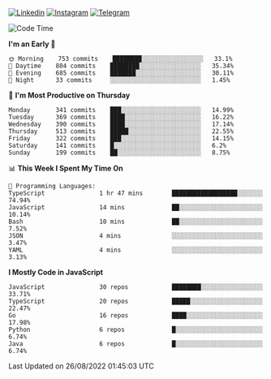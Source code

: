 [![Linkedin](https://img.shields.io/badge/-Archie-blue?style=flat-square&labelColor=gray&logo=Linkedin&logoColor=white&link=https://www.linkedin.com/in/archisdi)](https://www.linkedin.com/in/archisdi)
[![Instagram](https://img.shields.io/badge/-@archisdi-orange?style=flat-square&labelColor=gray&logo=Instagram&logoColor=white&link=https://www.instagram.com/archisdi)](https://www.instagram.com/archisdi)
[![Telegram](https://img.shields.io/badge/-aai-informational?style=flat-square&labelColor=gray&logo=telegram&logoColor=white&link=https://t.me/archisdi)](https://t.me/archisdi)

<!--START_SECTION:waka-->
![Code Time](http://img.shields.io/badge/Code%20Time-1%2C609%20hrs%2046%20mins-blue)

**I'm an Early 🐤** 

```text
🌞 Morning    753 commits    ████████░░░░░░░░░░░░░░░░░   33.1% 
🌆 Daytime    804 commits    ████████░░░░░░░░░░░░░░░░░   35.34% 
🌃 Evening    685 commits    ███████░░░░░░░░░░░░░░░░░░   30.11% 
🌙 Night      33 commits     ░░░░░░░░░░░░░░░░░░░░░░░░░   1.45%

```
📅 **I'm Most Productive on Thursday** 

```text
Monday       341 commits    ███░░░░░░░░░░░░░░░░░░░░░░   14.99% 
Tuesday      369 commits    ████░░░░░░░░░░░░░░░░░░░░░   16.22% 
Wednesday    390 commits    ████░░░░░░░░░░░░░░░░░░░░░   17.14% 
Thursday     513 commits    █████░░░░░░░░░░░░░░░░░░░░   22.55% 
Friday       322 commits    ███░░░░░░░░░░░░░░░░░░░░░░   14.15% 
Saturday     141 commits    █░░░░░░░░░░░░░░░░░░░░░░░░   6.2% 
Sunday       199 commits    ██░░░░░░░░░░░░░░░░░░░░░░░   8.75%

```


📊 **This Week I Spent My Time On** 

```text
💬 Programming Languages: 
TypeScript               1 hr 47 mins        ██████████████████░░░░░░░   74.94% 
JavaScript               14 mins             ██░░░░░░░░░░░░░░░░░░░░░░░   10.14% 
Bash                     10 mins             ██░░░░░░░░░░░░░░░░░░░░░░░   7.52% 
JSON                     4 mins              ░░░░░░░░░░░░░░░░░░░░░░░░░   3.47% 
YAML                     4 mins              ░░░░░░░░░░░░░░░░░░░░░░░░░   3.13%

```

**I Mostly Code in JavaScript** 

```text
JavaScript               30 repos            ████████░░░░░░░░░░░░░░░░░   33.71% 
TypeScript               20 repos            █████░░░░░░░░░░░░░░░░░░░░   22.47% 
Go                       16 repos            ████░░░░░░░░░░░░░░░░░░░░░   17.98% 
Python                   6 repos             █░░░░░░░░░░░░░░░░░░░░░░░░   6.74% 
Java                     6 repos             █░░░░░░░░░░░░░░░░░░░░░░░░   6.74%

```



 Last Updated on 26/08/2022 01:45:03 UTC
<!--END_SECTION:waka-->